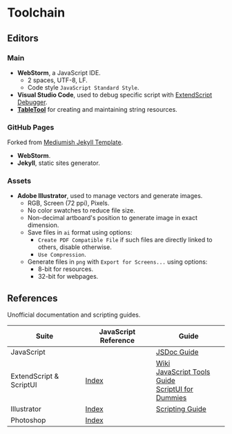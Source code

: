 # Toolchain

## Editors

### Main

- **WebStorm**, a JavaScript IDE.
  - 2 spaces, UTF-8, LF.
  - Code style `JavaScript Standard Style`.
- **Visual Studio Code**, used to debug specific script
  with [ExtendScript Debugger](https://marketplace.visualstudio.com/items?itemName=Adobe.extendscript-debug).
- **[TableTool](https://github.com/jakob/TableTool/)** for creating and
  maintaining string resources.

### GitHub Pages

Forked from [Mediumish Jekyll Template](https://github.com/wowthemesnet/mediumish-theme-jekyll/).

- **WebStorm**.
- **Jekyll**, static sites generator.

### Assets

- **Adobe Illustrator**, used to manage vectors and generate images.
  - RGB, Screen (72 ppi), Pixels.
  - No color swatches to reduce file size.
  - Non-decimal artboard's position to generate image in exact dimension.
  - Save files in `ai` format using options:
    - `Create PDF Compatible File` if such files are directly linked to others,
      disable otherwise.
    - `Use Compression`.
  - Generate files in `png` with `Export for Screens...` using options:
    - 8-bit for resources.
    - 32-bit for webpages.

## References

Unofficial documentation and scripting guides.

| Suite | JavaScript Reference | Guide |
| --- | --- | --- |
| JavaScript | | [JSDoc Guide](https://jsdoc.app/) |
| ExtendScript & ScriptUI | [Index](https://documentation.help/CS3-ScriptUI/inxx.html) | [Wiki](https://github.com/ExtendScript/wiki/wiki/) <br> [JavaScript Tools Guide](https://extendscript.docsforadobe.dev/) <br> [ScriptUI for Dummies](https://www.daube.ch/docu/fm-documentation/ExtendScript/ScriptUI_for_Dummies-%5BPeterKahrel%5D.pdf) |
| Illustrator | [Index](https://documentation.help/Illustrator-CS6/inxx.html) | [Scripting Guide](https://ai-scripting.docsforadobe.dev/) |
| Photoshop | [Index](https://documentation.help/Photoshop-CS5/inxx.html) | |
